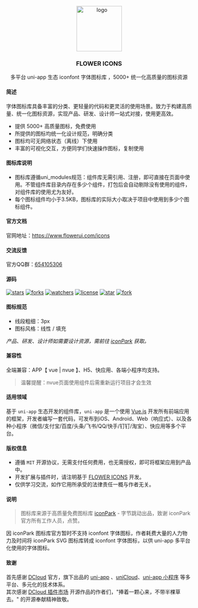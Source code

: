 <p align="center"><img alt="logo" src="https://www.flowerui.com/logo.png" width="123"></p>
<h3 align="center">FLOWER ICONS</h3>
<p align="center">多平台 uni-app 生态 iconfont 字体图标库 ，5000+ 统一化高质量的图标资源</p>

#### 简述
字体图标库具备丰富的分类、更轻量的代码和更灵活的使用场景。致力于构建高质量、统一化图标资源，实现产品、研发、设计师一站式对接，使用更高效。
- 提供 5000+ 高质量图标，免费使用
- 所提供的图标均统一化设计规范，明确分类
- 图标均可无网络状态（离线）下使用
- 丰富的可视化交互，方便同学们快速操作图标，复制使用

#### 图标库说明
- 图标库遵循uni_modules规范：组件库无需引用、注册，即可直接在页面中使用。不管组件库目录内存在多少个组件，打包后会自动剔除没有使用的组件，对组件库的使用尤为友好。
- 每个图标组件均小于3.5KB，图标库的实际大小取决于项目中使用到多少个图标组件。

#### 官方文档
官网地址：<a target="_blank" href="https://www.flowerui.com/icons">https://www.flowerui.com/icons</a>  
#### 交流反馈
官方QQ群：<a target="_blank" href="https://qm.qq.com/cgi-bin/qm/qr?k=_a2CXouL0H2OvaJ8vPalp3S6DABKIoCH&jump_from=webapi&authKey=riLWFXQamGAWrXQnBW0NCCFVeodvRvAEAooJNxuNybHBCOs9w0V9yR2F1NhVsZS/">654105306</a>  
#### 源码
[![stars](https://img.shields.io/github/stars/dengqichang/flower-library?style=social)](https://github.com/dengqichang/flower-library/tree/main/uni_modules/flower-icons)
[![forks](https://img.shields.io/github/forks/dengqichang/flower-library?style=social)](https://github.com/dengqichang/flower-library/tree/main/uni_modules/flower-icons)
[![watchers](https://img.shields.io/github/watchers/dengqichang/flower-library?style=social)](https://github.com/dengqichang/flower-library/tree/main/uni_modules/flower-icons)
[![license](https://img.shields.io/github/license/dengqichang/flower-library?style=social)](https://github.com/dengqichang/flower-library/tree/main/uni_modules/flower-icons)
[![star](https://gitee.com/dengqichang/flower-library/badge/star.svg?theme=white)](https://github.com/dengqichang/flower-library/tree/main/uni_modules/flower-icons)
[![fork](https://gitee.com/dengqichang/flower-library/badge/fork.svg?theme=white)](https://github.com/dengqichang/flower-library/tree/main/uni_modules/flower-icons)
#### 图标规范
- 线段粗细：3px
- 图标风格：线性 / 填充  

*产品、研发、设计师如需要设计资源，需前往 [iconPark](https://iconpark.oceanengine.com) 获取。*

#### 兼容性
全端兼容：APP【 vue | nvue 】、H5、快应用、各端小程序均支持。  
> 温馨提醒：nvue页面使用组件后需重新运行项目才会生效

#### 适用领域
基于 `uni-app` 生态开发的组件库，`uni-app` 是一个使用 [Vue.js](https://vuejs.org/) 开发所有前端应用的框架，开发者编写一套代码，可发布到iOS、Android、Web（响应式）、以及各种小程序（微信/支付宝/百度/头条/飞书/QQ/快手/钉钉/淘宝）、快应用等多个平台。
#### 版权信息
- 遵循 `MIT` 开源协议，无需支付任何费用，也无需授权，即可将框架应用到产品中。
- 开发扩展与插件时，请注明基于 [FLOWER ICONS](https://flowerui.com/) 开发。
- 仅供学习交流，如作它用所承受的法律责任一概与作者无关。

#### 说明
> 图标库来源于高质量免费图标库 [iconPark](https://iconpark.oceanengine.com) - 字节跳动出品，致谢 iconPark 官方所有工作人员，点赞。

因 iconPark 图标库官方暂时不支持 iconfont 字体图标，作者耗费大量的人力物力及时间将 iconPark SVG 图标库转成 iconfont 字体图标，以供 uni-app 多平台化使用的字体图标。
#### 致谢
首先感谢 [DCloud](https://www.dcloud.io/) 官方，旗下出品的 [uni-app](https://uniapp.dcloud.net.cn/) 、[uniCloud](https://uniapp.dcloud.net.cn/uniCloud/)、[uni-app 小程序](https://nativesupport.dcloud.net.cn/README) 等多平台、多元化的技术体系。  
其次感谢 [DCloud 插件市场](https://ext.dcloud.net.cn/) 开源作品的作者们，"捧着一颗心来，不带半棵草去。" 的开源奉献精神致敬。